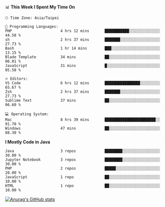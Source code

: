 <!--### Hi there 👋-->

<!--
**treevel/treevel** is a ✨ _special_ ✨ repository because its `README.md` (this file) appears on your GitHub profile.

Here are some ideas to get you started:

- 🔭 I’m currently working on ...
- 🌱 I’m currently learning ...
- 👯 I’m looking to collaborate on ...
- 🤔 I’m looking for help with ...
- 💬 Ask me about ...
- 📫 How to reach me: ...
- 😄 Pronouns: ...
- ⚡ Fun fact: ...
-->

<!--START_SECTION:waka-->
📊 **This Week I Spent My Time On** 

```text
🕑︎ Time Zone: Asia/Taipei

💬 Programming Languages: 
PHP                      4 hrs 12 mins       ███████████░░░░░░░░░░░░░░   44.58 % 
sh                       2 hrs 37 mins       ███████░░░░░░░░░░░░░░░░░░   27.73 % 
Bash                     1 hr 14 mins        ███░░░░░░░░░░░░░░░░░░░░░░   13.15 % 
Blade Template           34 mins             ██░░░░░░░░░░░░░░░░░░░░░░░   06.01 % 
JavaScript               31 mins             █░░░░░░░░░░░░░░░░░░░░░░░░   05.58 % 

🔥 Editors: 
VS Code                  6 hrs 12 mins       ████████████████░░░░░░░░░   65.67 % 
Zsh                      2 hrs 37 mins       ███████░░░░░░░░░░░░░░░░░░   27.73 % 
Sublime Text             37 mins             ██░░░░░░░░░░░░░░░░░░░░░░░   06.60 % 

💻 Operating System: 
Mac                      8 hrs 39 mins       ███████████████████████░░   91.70 % 
Windows                  47 mins             ██░░░░░░░░░░░░░░░░░░░░░░░   08.30 % 
```

**I Mostly Code in Java** 

```text
Java                     3 repos             ████████░░░░░░░░░░░░░░░░░   30.00 % 
Jupyter Notebook         3 repos             ████████░░░░░░░░░░░░░░░░░   30.00 % 
PHP                      2 repos             █████░░░░░░░░░░░░░░░░░░░░   20.00 % 
JavaScript               1 repo              ██░░░░░░░░░░░░░░░░░░░░░░░   10.00 % 
HTML                     1 repo              ██░░░░░░░░░░░░░░░░░░░░░░░   10.00 % 
```




<!--END_SECTION:waka-->

<!-- GitHub Stats Card-->
[![Anurag's GitHub stats](https://github-readme-stats.vercel.app/api?username=treevel&show_icons=true&theme=monokai&count_private=true)](https://github.com/anuraghazra/github-readme-stats)
